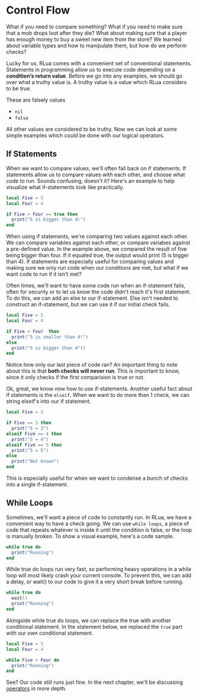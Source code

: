 # Control Flow

What if you need to compare something? What if you need to make sure that a mob drops loot after they die? What about making sure that a player has enough money to buy a sweet new item from the store? We learned about variable types and how to manipulate them, but how do we perform checks?

Lucky for us, RLua comes with a convenient set of conventional statements. Statements in programming allow us to execute code depending on a **condition’s return value**. Before we go into any examples, we should go over what a truthy value is. A truthy value is a value which RLua considers to be true.

These are falsely values

- `nil`
- `false`

All other values are considered to be truthy. Now we can look at some simple examples which could be done with our logical operators.





## If Statements

When we want to compare values, we'll often fall back on if statements. If statements allow us to compare values with each other, and choose what code to run. Sounds confusing, doesn't it? Here's an example to help visualize what if-statements look like practically. 

```lua
local Five = 5
local Four = 4 

if Five > Four == true then 
  print("5 is bigger than 4!")
end
```

When using if statements, we're comparing two values against each other. We can compare variables against each other, or compare variabes against a pre-defined value. In the example above, we compared the result of five being bigger than four. If it equaled true, the output would print (5 is bigger than 4). If statements are especially useful for comparing values and making sure we only run code when our conditions are met, but what if we want code to run if it isn't met?

Often times, we'll want to have some code run when an if-statement fails, often for security or to let us know the code didn't reach it's first statement. To do this, we can add an else to our if-statement. Else isn't needed to construct an if-statement, but we can use it if our initial check fails. 

```lua 
local Five = 5
local Four = 4

if Five < Four  then 
  print("5 is smaller than 4!")
else 
  print("5 is bigger than 4"!)
end
```

Notice how only our last piece of code ran? An important thing to note about this is that **both checks will never run**. This is important to know, since it only checks if the first comparision is true or not. 

Ok, great, we know now how to use if-statements. Another useful fact about if statements is the `elseif`. When we want to do more than 1 check, we can string elseif's into our if statement.

```lua
local Five = 5

if Five == 3 then
  print("5 = 3")
elseif Five == 4 then
  print("5 = 4")
elseif Five == 5 then
  print("5 = 5")
else 
  print("Not known")
end
```

This is especially useful for when we want to condense a bunch of checks into a single if-statement. 





## While Loops

Sometimes, we'll want a piece of code to constantly run. In RLua, we have a convenient way to have a check going. We can use `while loops`, a piece of code that repeats whatever is inside it until the condition is false, or the loop is manually broken. To show a visual example, here's a code sample. 

```lua
while true do
  print("Running")
end
```

While true do loops run very fast, so performing heavy operations in a while loop will most likely crash your current console. To prevent this, we can add a delay, or wait() to our code to give it a very short break before running. 

```lua
while true do
  wait()
  print("Running")
end
```

Alongside while true do loops, we can replace the true with another conditional statement. In the statement below, we replaced the `true` part with our own conditional statement.

```lua
local Five = 5
local Four = 4

while Five > Four do
  print("Running")
end
```

See? Our code still runs just fine. In the next chapter, we'll be discussing [operators](./chapter_14_Operators.md) in more depth. 
